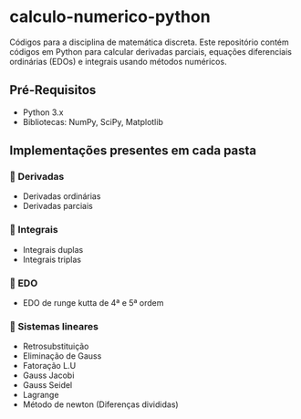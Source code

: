 # calculo-numerico-python
 Códigos para a disciplina de matemática discreta. 
 Este repositório contém códigos em Python para calcular derivadas parciais, equações diferenciais ordinárias (EDOs) e integrais usando métodos numéricos.
 
 ## Pré-Requisitos
 
- Python 3.x
- Bibliotecas: NumPy, SciPy, Matplotlib

## Implementações presentes em cada pasta

### :file_folder: Derivadas
 - Derivadas ordinárias 
 - Derivadas parciais
 
### :file_folder: Integrais
 - Integrais duplas 
 - Integrais triplas
 
### :file_folder: EDO
 - EDO de runge kutta de 4ª e 5ª ordem

### :file_folder: Sistemas lineares
 - Retrosubstituição
 - Eliminação de Gauss
 - Fatoração L.U
 - Gauss Jacobi
 - Gauss Seidel
 - Lagrange
 - Método de newton (Diferenças divididas)

